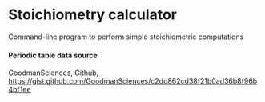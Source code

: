 # Stoichiometry calculator

Command-line program to perform simple stoichiometric computations

#### Periodic table data source
GoodmanSciences, Github, https://gist.github.com/GoodmanSciences/c2dd862cd38f21b0ad36b8f96b4bf1ee
